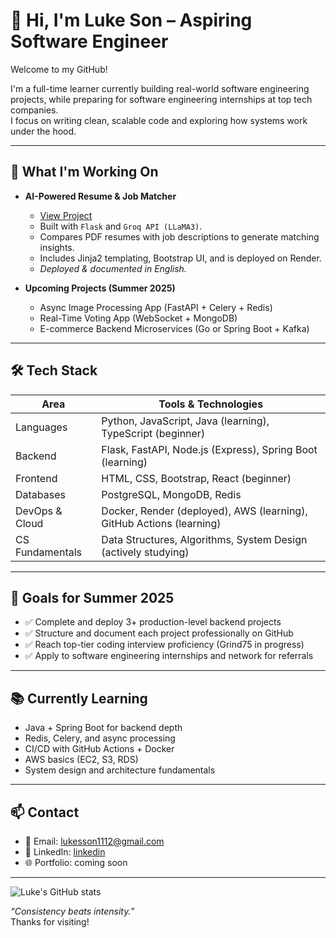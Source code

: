 <!--[Resume](https://your-resume-link.com)-->

# 👋 Hi, I'm Luke Son – Aspiring Software Engineer 

Welcome to my GitHub!

I'm a full-time learner currently building real-world software engineering projects, while preparing for software engineering internships at top tech companies.  
I focus on writing clean, scalable code and exploring how systems work under the hood.

---

## 🚀 What I'm Working On

- **AI-Powered Resume & Job Matcher**
  - [View Project](https://github.com/asianbike/ResumeAIAnalyzer)
  - Built with `Flask` and `Groq API (LLaMA3)`.  
  - Compares PDF resumes with job descriptions to generate matching insights.  
  - Includes Jinja2 templating, Bootstrap UI, and is deployed on Render.  
  - *Deployed & documented in English.*  

- **Upcoming Projects (Summer 2025)**  
  - Async Image Processing App (FastAPI + Celery + Redis)  
  - Real-Time Voting App (WebSocket + MongoDB)  
  - E-commerce Backend Microservices (Go or Spring Boot + Kafka)

---

## 🛠️ Tech Stack

| Area | Tools & Technologies |
|------|----------------------|
| Languages | Python, JavaScript, Java (learning), TypeScript (beginner) 
| Backend | Flask, FastAPI, Node.js (Express), Spring Boot (learning) 
| Frontend | HTML, CSS, Bootstrap, React (beginner) 
| Databases | PostgreSQL, MongoDB, Redis 
| DevOps & Cloud | Docker, Render (deployed), AWS (learning), GitHub Actions (learning) 
| CS Fundamentals | Data Structures, Algorithms, System Design (actively studying) 

---

## 🎯 Goals for Summer 2025

- ✅ Complete and deploy 3+ production-level backend projects  
- ✅ Structure and document each project professionally on GitHub  
- ✅ Reach top-tier coding interview proficiency (Grind75 in progress)  
- ✅ Apply to software engineering internships and network for referrals  

---

## 📚 Currently Learning

- Java + Spring Boot for backend depth  
- Redis, Celery, and async processing  
- CI/CD with GitHub Actions + Docker  
- AWS basics (EC2, S3, RDS)  
- System design and architecture fundamentals  

---

## 📫 Contact

- 📧 Email: lukesson1112@gmail.com
- 💼 LinkedIn: [linkedin](https://www.linkedin.com/in/luke-son-98a425345/)  
- 🌐 Portfolio: coming soon  

---
![Luke's GitHub stats](https://github-readme-stats.vercel.app/api?username=asianbike&show_icons=true&theme=default)

_“Consistency beats intensity.”_  
Thanks for visiting!

<!--
**asianbike/asianbike** is a ✨ _special_ ✨ repository because its `README.md` (this file) appears on your GitHub profile.

Here are some ideas to get you started:

- 🔭 I’m currently working on ...
- 🌱 I’m currently learning ...
- 👯 I’m looking to collaborate on ...
- 🤔 I’m looking for help with ...
- 💬 Ask me about ...
- 📫 How to reach me: ...
- 😄 Pronouns: ...
- ⚡ Fun fact: ...
-->
